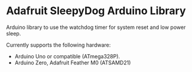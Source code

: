 # Adafruit SleepyDog Arduino Library

Arduino library to use the watchdog timer for system reset and low power sleep.

Currently supports the following hardware:
*   Arduino Uno or compatible (ATmega328P).
*   Arduino Zero, Adafruit Feather M0 (ATSAMD21)
